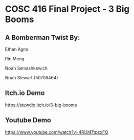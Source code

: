 # COSC 416 Final Project - 3 Big Booms 
## A Bomberman Twist By:

Ethan Agno

Rin Meng

Noah Semashkewich

Noah Stewart (50706464)
## Itch.io Demo
https://stewdio.itch.io/3-big-booms
## Youtube Demo
https://www.youtube.com/watch?v=4RUM7tpzxFQ

